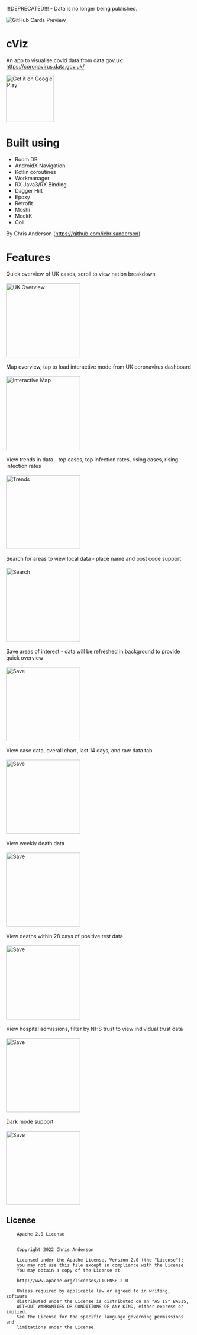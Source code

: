 !!!DEPRECATED!!! - Data is no longer being published.

![GitHub Cards Preview](https://github.com/ichrisanderson/cviz/blob/main/media/feature.png?raw=true)
# cViz
An app to visualise covid data from data.gov.uk: <a href='https://coronavirus.data.gov.uk/'>https://coronavirus.data.gov.uk/</a>

<a href='https://play.google.com/store/apps/details?id=com.chrisa.cviz&pcampaignid=pcampaignidMKT-Other-global-all-co-prtnr-py-PartBadge-Mar2515-1'><img alt='Get it on Google Play' src='https://play.google.com/intl/en_us/badges/static/images/badges/en_badge_web_generic.png' width="128"/></a>

# Built using
- Room DB
- AndroidX Navigation
- Kotlin coroutines
- Workmanager
- RX Java3/RX Binding
- Dagger Hilt
- Epoxy
- Retrofit
- Moshi
- MockK
- Coil

By Chris Anderson (https://github.com/ichrisanderson)

# Features
Quick overview of UK cases, scroll to view nation breakdown
<br />
<br />
<img alt='UK Overview' src='https://github.com/ichrisanderson/cviz/blob/main/media/gifs/uk_overview.gif?raw=true' width="200"/>
<br />
<br />
Map overview, tap to load interactive mode from UK coronavirus dashboard
<br />
<br />
<img alt='Interactive Map' src='https://github.com/ichrisanderson/cviz/blob/main/media/gifs/interactive_map_link.gif?raw=true' width="200"/>
<br />
<br />
View trends in data - top cases, top infection rates, rising cases, rising infection rates
<br />
<br />
<img alt='Trends' src='https://github.com/ichrisanderson/cviz/blob/main/media/gifs/trends.gif?raw=true' width="200"/>
<br />
<br />
Search for areas to view local data - place name and post code support
<br />
<br />
<img alt='Search' src='https://github.com/ichrisanderson/cviz/blob/main/media/gifs/search.gif?raw=true' width="200"/>
<br />
<br />
Save areas of interest - data will be refreshed in background to provide quick overview
<br />
<br />
<img alt='Save' src='https://github.com/ichrisanderson/cviz/blob/main/media/gifs/save.gif?raw=true' width="200"/>
<br />
<br />
View case data, overall chart, last 14 days, and raw data tab
<br />
<br />
<img alt='Save' src='https://github.com/ichrisanderson/cviz/blob/main/media/gifs/cases.gif?raw=true' width="200"/>
<br />
<br />
View weekly death data
<br />
<br />
<img alt='Save' src='https://github.com/ichrisanderson/cviz/blob/main/media/gifs/weekly_deaths.gif?raw=true' width="200"/>
<br />
<br />
View deaths within 28 days of positive test data
<br />
<br />
<img alt='Save' src='https://github.com/ichrisanderson/cviz/blob/main/media/gifs/deaths_within_28_days.gif?raw=true' width="200"/>
<br />
<br />
View hospital admissions, filter by NHS trust to view individual trust data
<br />
<br />
<img alt='Save' src='https://github.com/ichrisanderson/cviz/blob/main/media/gifs/hospitals.gif?raw=true' width="200"/>
<br />
<br />
Dark mode support
<br />
<br />
<img alt='Save' src='https://github.com/ichrisanderson/cviz/blob/main/media/gifs/dark_mode.gif?raw=true' width="200"/>

## License
```
    Apache 2.0 License


    Copyright 2022 Chris Anderson

    Licensed under the Apache License, Version 2.0 (the "License");
    you may not use this file except in compliance with the License.
    You may obtain a copy of the License at

    http://www.apache.org/licenses/LICENSE-2.0

    Unless required by applicable law or agreed to in writing, software
    distributed under the License is distributed on an "AS IS" BASIS,
    WITHOUT WARRANTIES OR CONDITIONS OF ANY KIND, either express or implied.
    See the License for the specific language governing permissions and
    limitations under the License.
```
